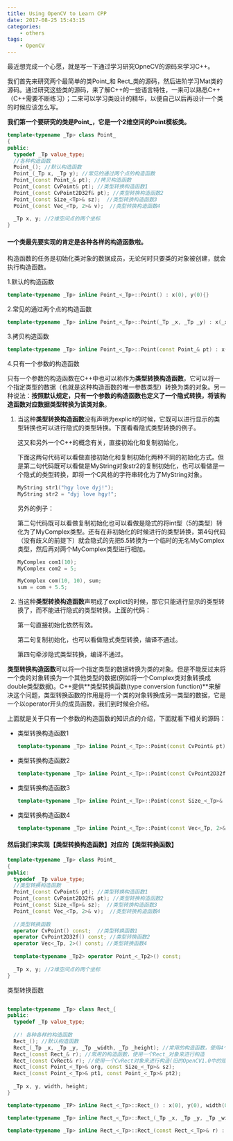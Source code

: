 ```yaml
---
title: Using OpenCV to Learn CPP
date: 2017-08-25 15:43:15
categories:
	- others
tags:
	- OpenCV
---
```


最近想完成一个心愿，就是写一下通过学习研究OpneCV的源码来学习C++。

我们首先来研究两个最简单的类Point_和 Rect\_类的源码，然后进阶学习Mat类的源码。通过研究这些类的源码，来了解C++的一些语言特性，一来可以熟悉C++（C++需要不断练习）；二来可以学习类设计的精华，以便自己以后再设计一个类的时候应该怎么写。

<!--more-->

**我们第一个要研究的类是Point_，它是一个2维空间的Point模板类。**

```cpp
template<typename _Tp> class Point_
{
public:
  typedef _Tp value_type;
  //各种构造函数
  Point_(); //默认构造函数
  Point_(_Tp x, _Tp y); //常见的通过两个点的构造函数
  Point_(const Point_& pt); //拷贝构造函数
  Point_(const CvPoint& pt); //类型转换构造函数1
  Point_(const CvPoint2D32f& pt); //类型转换构造函数2
  Point_(const Size_<Tp>& sz);  //类型转换构造函数3
  Point_(const Vec_<Tp, 2>& v);  //类型转换构造函数4
  
  _Tp x, y; //2维空间点的两个坐标
}
```

#### 一个类最先要实现的肯定是各种各样的构造函数啦。

构造函数的任务是初始化类对象的数据成员，无论何时只要类的对象被创建，就会执行构造函数。

1.默认的构造函数

```cpp
template<typename _Tp> inline Point_<_Tp>::Point() : x(0), y(0){}
```

2.常见的通过两个点的构造函数

```cpp
template<typename _Tp> inline Point_<_Tp>::Point(_Tp _x, _Tp _y) : x(_x), y(_y){}
```

3.拷贝构造函数

```cpp
template<typename _Tp> inline Point_<_Tp>::Point(const Point_& pt) : x(pt.x), y(pt.y){}
```

4.只有一个参数的构造函数

只有一个参数的构造函数在C++中也可以称作为**类型转换构造函数**，它可以将一个指定类型的数据（也就是这种构造函数的唯一参数类型）转换为类的对象。另一种说法：**按照默认规定，只有一个参数的构造函数也定义了一个隐式转换，将该构造函数对应数据类型转换为该类对象**。

1. 当这种**类型转换构造函数**没有声明为explicit的时候，它既可以进行显示的类型转换也可以进行隐式的类型转换。下面看看隐式类型转换的例子。

   这又和另外一个C++的概念有关，直接初始化和复制初始化，

   下面这两句代码可以看做直接初始化和复制初始化两种不同的初始化方式。但是第二句代码既可以看做是MyString对象str2的复制初始化，也可以看做是一个隐式的类型转换，即将一个C风格的字符串转化为了MyString对象。

   ```cpp
   MyString str1("hgy love dyj!");
   MyString str2 = "dyj love hgy!";
   ```

   另外的例子：

   第二句代码既可以看做复制初始化也可以看做是隐式的将int型（5的类型）转化为了MyComplex类型。还有在非初始化的时候进行的类型转换，第4句代码（没有歧义的前提下）就会隐式的先把5.5转换为一个临时的无名MyComplex类型，然后再对两个MyComplex类型进行相加。

   ```cpp
   MyComplex com1(10);
   MyComplex com2 = 5;

   MyComplex com(10, 10), sum;
   sum = com + 5.5;
   ```


2. 当这种**类型转换构造函数**声明成了explict的时候，那它只能进行显示的类型转换了，而不能进行隐式的类型转换。上面的代码：

   第一句直接初始化依然有效。

   第二句复制初始化，也可以看做隐式类型转换，编译不通过。

   第四句牵涉隐式类型转换，编译不通过。

**类型转换构造函数**可以将一个指定类型的数据转换为类的对象。但是不能反过来将一个类的对象转换为一个其他类型的数据(例如将一个Complex类对象转换成double类型数据)。C++提供**类型转换函数(type conversion function)**来解决这个问题，类型转换函数的作用是将一个类的对象转换成另一类型的数据，它是一个以operator开头的成员函数，我们到时候会介绍。

上面就是关于只有一个参数的构造函数的知识点的介绍，下面就看下相关的源码：

- 类型转换构造函数1

  ```cpp
  template<typename _Tp> inline Point_<_Tp>::Point(const CvPoint& pt) : x((_Tp)pt.x), y((_Tp)pt.y){}
  ```

- 类型转换构造函数2

  ```cpp
  template<typename _Tp> inline Point_<_Tp>::Point(const CvPoint2D32f& pt) : x(saturate_cast<_Tp>(pt.x)), y(saturate_cast<_Tp>(pt.y)){} 
  ```

- 类型转换构造函数3

  ```cpp
  template<typename _Tp> inline Point_<_Tp>::Point(const Size_<_Tp>& sz) : x(sz.width), y(sz.height){}
  ```

- 类型转换构造函数4

  ```cpp
  template<typename _Tp> inline Point_<_Tp>::Point(const Vec<_Tp, 2>& v) : x(v[0]), y(v[1]){} 
  ```

#### 然后我们来实现【类型转换构造函数】对应的【类型转换函数】

```cpp
template<typename _Tp> class Point_
{
public:
  typedef _Tp value_type;
  //类型转换构造函数
  Point_(const CvPoint& pt); //类型转换构造函数1
  Point_(const CvPoint2D32f& pt); //类型转换构造函数2
  Point_(const Size_<Tp>& sz);  //类型转换构造函数3
  Point_(const Vec_<Tp, 2>& v);  //类型转换构造函数4
  
  //类型转换函数
  operator CvPoint() const;  //类型转换函数1
  operator CvPoint2D32f() const; //类型转换函数2
  operator Vec<_Tp, 2>() const; //类型转换函数4
  
  template<typename _Tp2> operator Point_<_Tp2>() const; 
  
  _Tp x, y; //2维空间点的两个坐标
}
```

类型转换函数











```cpp

template<typename _Tp> class Rect_{
public:
  typedef _Tp value_type;
  
  //! 各种各样的构造函数
  Rect_(); //默认构造函数
  Rect_(_Tp _x, _Tp _y, _Tp _width, _Tp _height); //常用的构造函数，使用4个值来进行构造，分别代表矩形左上角的坐标x、y，以及矩形的宽和高。
  Rect_(const Rect_& r); //常用的构造函数，使用一个Rect_对象来进行构造
  Rect_(const CvRect& r); //使用一个CvRect对象来进行构造(旧的OpenCV1.0中的矩形类)
  Rect_(const Point_<_Tp>& org, const Size_<_Tp>& sz);
  Rect_(const Point_<_Tp>& pt1, const Point_<_Tp>& pt2);
  
  _Tp x, y, width, height;
}
```

```cpp
template<typename _TP> inline Rect_<_Tp>::Rect_() : x(0), y(0), width(0), height(0){}

template<typename _Tp> inline Rect_<_Tp>::Rect_(_Tp _x, _Tp _y, _Tp _width, _Tp _height) : x(_x), y(_y), width(_width), height(_height){}

template<typename _Tp> inline Rect_<_Tp>::Rect_(const Rect_<_Tp>& r) : x(r.x), y(r.y), width(r.width), height(r.height){}




```



